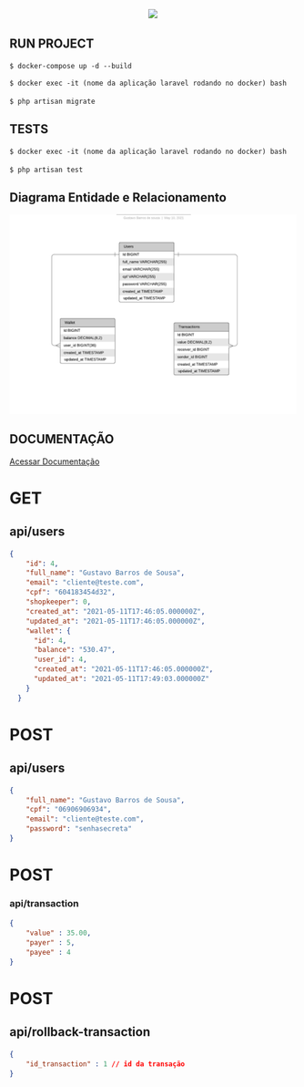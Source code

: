 <p align="center"><a href="https://laravel.com" target="_blank"><img src="https://raw.githubusercontent.com/laravel/art/master/logo-lockup/5%20SVG/2%20CMYK/1%20Full%20Color/laravel-logolockup-cmyk-red.svg" width="400"></a></p>



## RUN PROJECT

```
$ docker-compose up -d --build
```
```
$ docker exec -it (nome da aplicação laravel rodando no docker) bash

$ php artisan migrate
```

## TESTS
```
$ docker exec -it (nome da aplicação laravel rodando no docker) bash

$ php artisan test
```


## Diagrama Entidade e Relacionamento
![alt text](https://github.com/Gustavo3g/financeiro-laravel/blob/main/.imgsReadme/der-project.png)

## DOCUMENTAÇÃO
[Acessar Documentação](https://www.notion.so/DOCUMENTA-O-f0786a65deb54523af4d2a384bf90b92)


# GET
## api/users

```json
{
    "id": 4,
    "full_name": "Gustavo Barros de Sousa",
    "email": "cliente@teste.com",
    "cpf": "604183454d32",
    "shopkeeper": 0,
    "created_at": "2021-05-11T17:46:05.000000Z",
    "updated_at": "2021-05-11T17:46:05.000000Z",
    "wallet": {
      "id": 4,
      "balance": "530.47",
      "user_id": 4,
      "created_at": "2021-05-11T17:46:05.000000Z",
      "updated_at": "2021-05-11T17:49:03.000000Z"
    }
  }
```

# POST
## api/users
```json
{
	"full_name": "Gustavo Barros de Sousa",
	"cpf": "06906906934",
	"email": "cliente@teste.com",
	"password": "senhasecreta"
}
```



# POST
### api/transaction
```json
{
    "value" : 35.00,
    "payer" : 5,
    "payee" : 4
}
```



# POST
## api/rollback-transaction
```json
{
    "id_transaction" : 1 // id da transação
}
```

 

